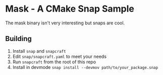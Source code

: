 # Mask - A CMake Snap Sample

The mask binary isn't very interesting but snaps are cool.

## Building

1. Install `snap` and `snapcraft`
2. Edit `snap/snapcraft.yaml` to meet your needs
3. Run `snapcraft` from the root of this repo
3. Install in devmode `snap install --devmov path/to/your_package.snap`